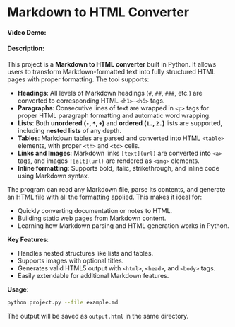 # Markdown to HTML Converter

#### Video Demo:  <URL HERE>
#### Description:

This project is a **Markdown to HTML converter** built in Python. It allows users to transform Markdown-formatted text into fully structured HTML pages with proper formatting. The tool supports:

- **Headings**: All levels of Markdown headings (`#`, `##`, `###`, etc.) are converted to corresponding HTML `<h1>`–`<h6>` tags.
- **Paragraphs**: Consecutive lines of text are wrapped in `<p>` tags for proper HTML paragraph formatting and automatic word wrapping.
- **Lists**: Both **unordered (`-`, `*`, `+`)** and **ordered (`1.`, `2.`)** lists are supported, including **nested lists** of any depth.
- **Tables**: Markdown tables are parsed and converted into HTML `<table>` elements, with proper `<th>` and `<td>` cells.
- **Links and Images**: Markdown links `[text](url)` are converted into `<a>` tags, and images `![alt](url)` are rendered as `<img>` elements.
- **Inline formatting**: Supports bold, italic, strikethrough, and inline code using Markdown syntax.

The program can read any Markdown file, parse its contents, and generate an HTML file with all the formatting applied. This makes it ideal for:

- Quickly converting documentation or notes to HTML.
- Building static web pages from Markdown content.
- Learning how Markdown parsing and HTML generation works in Python.

**Key Features**:

- Handles nested structures like lists and tables.
- Supports images with optional titles.
- Generates valid HTML5 output with `<html>`, `<head>`, and `<body>` tags.
- Easily extendable for additional Markdown features.

**Usage**:

```bash
python project.py --file example.md
```

The output will be saved as `output.html` in the same directory.


